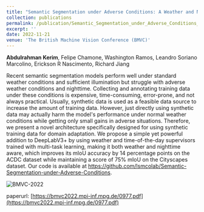 ```yaml
---
title: "Semantic Segmentation under Adverse Conditions: A Weather and Nighttime aware Synthetic Data-based Approach"
collection: publications
permalink: /publication/Semantic_Segmentation_under_Adverse_Conditions_A_Weather_and_Nighttime-aware_Synthetic_Data-based_Approach_BMVC_2022
excerpt: ''
date: 2022-11-21
venue: 'The British Machine Vision Conference (BMVC)'
---
```

**Abdulrahman Kerim**, Felipe Chamone, Washington Ramos, Leandro Soriano Marcolino, Erickson R Nascimento, Richard Jiang

<p align= "justify">

Recent semantic segmentation models perform well under standard weather conditions and sufficient illumination but struggle
with adverse weather conditions and nighttime. Collecting and annotating training data under these conditions is expensive,
time-consuming, error-prone, and not always practical. Usually, synthetic data is used as a feasible data source to increase
the amount of training data. However, just directly using synthetic data may actually harm the model's performance under normal
weather conditions while getting only small gains in adverse situations. Therefore, we present a novel architecture specifically
designed for using synthetic training data for domain adaptation. We propose a simple yet powerful addition to DeepLabV3+ by using
weather and time-of-the-day supervisors trained with multi-task learning, making it both weather and nighttime aware, which improves
its mIoU accuracy by 14 percentage points on the ACDC dataset while maintaining a score of 75% mIoU on the Cityscapes dataset.
Our code is available at
<a href="https://github.com/lsmcolab/Semantic-Segmentation-under-Adverse-Conditions"> https://github.com/lsmcolab/Semantic-Segmentation-under-Adverse-Conditions</a>.
</p>

<img src="images/bQualitative_Results_BMVC2022.png" alt="BMVC-2022" />

paperurl: [https://bmvc2022.mpi-inf.mpg.de/0977.pdf](https://bmvc2022.mpi-inf.mpg.de/0977.pdf)

